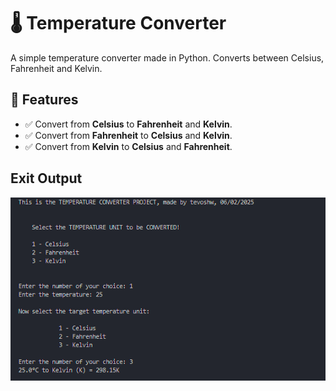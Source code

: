 # 🌡️ Temperature Converter

A simple temperature converter made in Python. Converts between Celsius, Fahrenheit and Kelvin.

## 📌 Features
- ✅ Convert from **Celsius** to **Fahrenheit** and **Kelvin**.
- ✅ Convert from **Fahrenheit** to **Celsius** and **Kelvin**.
- ✅ Convert from **Kelvin** to **Celsius** and **Fahrenheit**.

## Exit Output
![alt text](image.png)